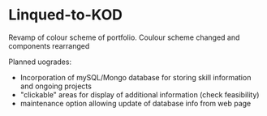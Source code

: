 # Linqued-to-KOD
Revamp of colour scheme of portfolio. Coulour scheme changed and components rearranged

Planned uogrades:

- Incorporation of mySQL/Mongo database for storing skill information and ongoing projects
- "clickable" areas for display of additional information (check feasibility)
- maintenance option allowing update of database info from web page
